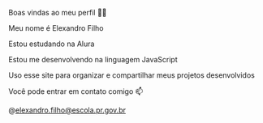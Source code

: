 
Boas vindas ao meu perfil 💙💙

Meu nome é Elexandro Filho

Estou estudando na Alura

Estou me desenvolvendo na linguagem JavaScript

Uso esse site para organizar e compartilhar meus projetos desenvolvidos


Você pode entrar em contato comigo 📫

@elexandro.filho@escola.pr.gov.br

